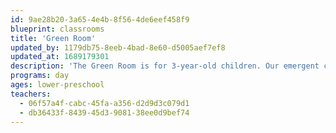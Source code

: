 ```yaml
---
id: 9ae28b20-3a65-4e4b-8f56-4de6eef458f9
blueprint: classrooms
title: 'Green Room'
updated_by: 1179db75-8eeb-4bad-8e60-d5005aef7ef8
updated_at: 1689179301
description: 'The Green Room is for 3-year-old children. Our emergent classroom curriculum is strongly influenced by the Reggio Emilia approach to early childhood education: Inspired by direct observation of the children at play and documented using photos and direct quotations from the children. The Green Room focuses on the development of the whole child. Through exploration, inquiry, and play, the Green Room supports the children’s social, cognitive, and motor development as they find wonder in the world around them.'
programs: day
ages: lower-preschool
teachers:
  - 06f57a4f-cabc-45fa-a356-d2d9d3c079d1
  - db36433f-8439-45d3-9081-38ee0d9bef74
---
```

